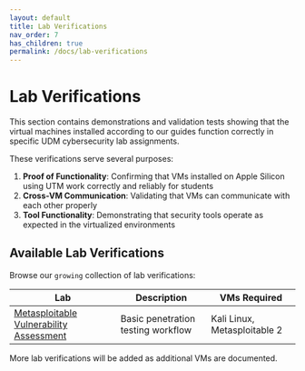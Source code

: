 ```yaml
---
layout: default
title: Lab Verifications
nav_order: 7
has_children: true
permalink: /docs/lab-verifications
---
```


# Lab Verifications

This section contains demonstrations and validation tests showing that the virtual machines installed according to our guides function correctly in specific UDM cybersecurity lab assignments.

These verifications serve several purposes:
1. **Proof of Functionality**: Confirming that VMs installed on Apple Silicon using UTM work correctly and reliably for students
2. **Cross-VM Communication**: Validating that VMs can communicate with each other properly
3. **Tool Functionality**: Demonstrating that security tools operate as expected in the virtualized environments

## Available Lab Verifications

Browse our `growing` collection of lab verifications:


| Lab | Description | VMs Required |
|-----|-------------|-------------|
| [Metasploitable Vulnerability Assessment](./docs/lab-verifications/kali-metasploitable) | Basic penetration testing workflow | Kali Linux, Metasploitable 2 |

More lab verifications will be added as additional VMs are documented.
